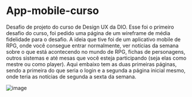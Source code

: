 # App-mobile-curso
Desafio de projeto do curso de Design UX da DIO. Esse foi o primeiro desafio do curso, foi pedido uma página de um wireframe de média fidelidade para o desafio.
A ideia que tive foi de um aplicativo mobile de RPG, onde você consegue entrar normalmente, ver notícias da semana sobre o que está acontecendo no mundo de RPG, fichas de personagens, outros sistemas e até mesas que você esteja participando (seja elas como mestre ou como player).
Aqui embaixo tem as duas primeiras páginas, sendo a primeira do que seria o login e a segunda a página inicial mesmo, onde teria as notícias de segunda a sexta da semana.

![image](https://github.com/Salatiel-Falcao/App-mobile-curso/assets/161495992/e98997ef-837e-4d1f-9d6b-8f337d6fc0c9)
